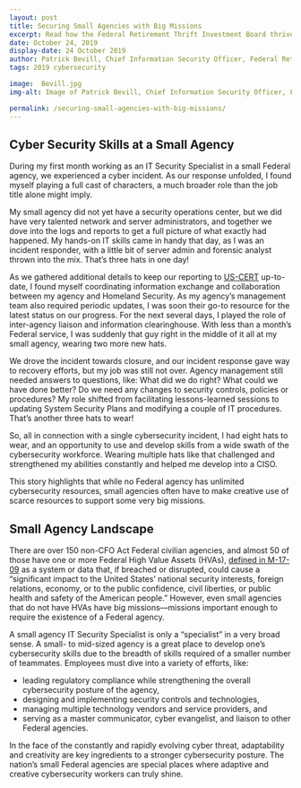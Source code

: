 ```yaml
---
layout: post
title: Securing Small Agencies with Big Missions
excerpt: Read how the Federal Retirement Thrift Investment Board thrives on adaptability and creativity when it comes to cybersecurity.
date: October 24, 2019
display-date: 24 October 2019
author: Patrick Bevill, Chief Information Security Officer, Federal Retirement Thrift Investment Board
tags: 2019 cybersecurity 

image:  Bevill.jpg
img-alt: Image of Patrick Bevill, Chief Information Security Officer, Federal Retirement Thrift Investment Board

permalink: /securing-small-agencies-with-big-missions/
---
```


## Cyber Security Skills at a Small Agency
During my first month working as an IT Security Specialist in a small Federal agency, we experienced a cyber incident. As our response unfolded, I found myself playing a full cast of characters, a much broader role than the job title alone might imply. 

My small agency did not yet have a security operations center, but we did have very talented network and server administrators, and together we dove into the logs and reports to get a full picture of what exactly had happened. My hands-on IT skills came in handy that day, as I was an incident responder, with a little bit of server admin and forensic analyst thrown into the mix. That’s three hats in one day!

As we gathered additional details to keep our reporting to [US-CERT](https://www.us-cert.gov/) up-to-date, I found myself coordinating information exchange and collaboration between my agency and Homeland Security. As my agency’s management team also required periodic updates, I was soon their go-to resource for the latest status on our progress. For the next several days, I played the role of inter-agency liaison and information clearinghouse. With less than a month’s Federal service, I was suddenly that guy right in the middle of it all at my small agency, wearing two more new hats.

We drove the incident towards closure, and our incident response gave way to recovery efforts, but my job was still not over. Agency management still needed answers to questions, like: What did we do right? What could we have done better? Do we need any changes to security controls, policies or procedures? My role shifted from facilitating lessons-learned sessions to updating System Security Plans and modifying a couple of IT procedures. That’s another three hats to wear!

 So, all in connection with a single cybersecurity incident, I had eight hats to wear, and an opportunity to use and develop skills from a wide swath of the cybersecurity workforce. Wearing multiple hats like that challenged and strengthened my abilities constantly and helped me develop into a CISO. 

This story highlights that while no Federal agency has unlimited cybersecurity resources, small agencies often have to make creative use of scarce resources to support some very big missions. 

## Small Agency Landscape
There are over 150 non-CFO Act Federal civilian agencies, and almost 50 of those have one or more Federal High Value Assets (HVAs), [defined in M-17-09](https://www.whitehouse.gov/sites/whitehouse.gov/files/omb/memoranda/2017/m-17-09.pdf) as a system or data that, if breached or disrupted, could cause a “significant impact to the United States’ national security interests, foreign relations, economy, or to the public confidence, civil liberties, or public health and safety of the American people.” However, even small agencies that do not have HVAs have big missions—missions important enough to require the existence of a Federal agency.

A small agency IT Security Specialist is only a “specialist” in a very broad sense. A small- to mid-sized agency is a great place to develop one’s cybersecurity skills due to the breadth of skills required of a smaller number of teammates. Employees must dive into a variety of efforts, like:
- leading regulatory compliance while strengthening the overall cybersecurity posture of the agency, 
- designing and implementing security controls and technologies, 
- managing multiple technology vendors and service providers, and
- serving as a master communicator, cyber evangelist, and liaison to other Federal agencies. 

In the face of the constantly and rapidly evolving cyber threat, adaptability and creativity are key ingredients to a stronger cybersecurity posture. The nation’s small Federal agencies are special places where adaptive and creative cybersecurity workers can truly shine.
